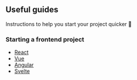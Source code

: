 ## Useful guides

Instructions to help you start your project quicker :muscle:

### Starting a frontend project

- [React](./instructions/react.md)
- [Vue](./instructions/vue.md)
- [Angular](./instructions/angular.md)
- [Svelte](./instructions/svelte.md)

